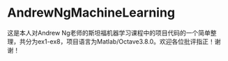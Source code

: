 # AndrewNgMachineLearning
这是本人对Andrew Ng老师的斯坦福机器学习课程中的项目代码的一个简单整理，共分为ex1-ex8，项目语言为Matlab/Octave3.8.0。欢迎各位批评指正！谢谢！
